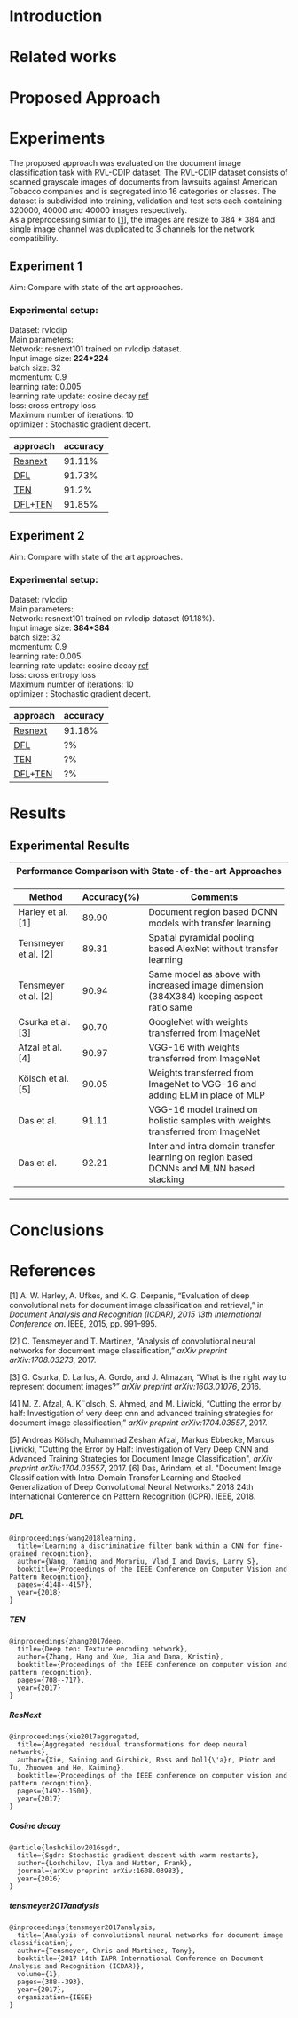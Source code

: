 # Introduction

# Related works

# Proposed Approach

# Experiments
The proposed approach was evaluated on the document image classification task with RVL-CDIP dataset.
The RVL-CDIP dataset consists of scanned grayscale images of documents
from lawsuits against American Tobacco companies and is
segregated into 16 categories or classes. The dataset is subdivided into
training, validation and test sets each containing 320000,
40000 and 40000 images respectively.<br />
As a preprocessing similar to [[1](#tensmeyer2017analysis)], the images are resize to 384 \* 384 and single image channel was duplicated to 3 channels for the network compatibility.  

## Experiment 1

Aim: Compare with state of the art approaches.
### Experimental setup: 
Dataset: rvlcdip <br />
Main parameters:<br />
Network: resnext101 trained on rvlcdip dataset.<br />
Input image size: **224*224**<br />
batch size: 32<br />
momentum: 0.9<br />
learning rate: 0.005<br />
learning rate update: cosine decay [ref](#cosine-decay)<br />
loss: cross entropy loss <br />
Maximum number of iterations: 10 <br />
optimizer : Stochastic gradient decent. <br />

|approach|accuracy|
|--|--|
|[Resnext](#resnext)|91.11%|
|[DFL](#dfl)|91.73%|
|[TEN](#ten)|91.2%|
|[DFL](#dfl)+[TEN](#ten)|91.85%|

## Experiment 2
Aim: Compare with state of the art approaches.
### Experimental setup: 
Dataset: rvlcdip <br />
Main parameters:<br />
Network: resnext101 trained on rvlcdip dataset (91.18%).<br />
Input image size: **384*384**<br />
batch size: 32<br />
momentum: 0.9<br />
learning rate: 0.005<br />
learning rate update: cosine decay [ref](#cosine-decay)<br />
loss: cross entropy loss <br />
Maximum number of iterations: 10 <br />
optimizer : Stochastic gradient decent. <br />

|approach|accuracy|
|--|--|
|[Resnext](#resnext)|91.18%|
|[DFL](#dfl)|?%|
|[TEN](#ten)|?%|
|[DFL](#dfl)+[TEN](#ten)|?%|





# Results
## Experimental Results
<table>
<th> Performance Comparison with State-of-the-art Approaches</th>
<tr><td>

Method | Accuracy(%) | Comments
--- | --- | ---
Harley et al. [1]  | 89.90 | Document region based DCNN models with transfer learning
Tensmeyer et al. [2] | 89.31 | Spatial pyramidal pooling based AlexNet without transfer learning
Tensmeyer et al. [2] | 90.94 | Same model as above with increased image dimension (384X384) keeping aspect ratio same
Csurka et al. [3]  | 90.70 | GoogleNet with weights transferred from ImageNet
Afzal et al. [4] | 90.97 | VGG-16 with weights transferred from ImageNet
Kölsch et al. [5] | 90.05 | Weights transferred from ImageNet to VGG-16 and adding ELM in place of MLP
Das et al. | 91.11 | VGG-16 model trained on holistic samples with weights transferred from ImageNet
Das et al. | 92.21 | Inter and intra domain transfer learning on region based DCNNs and MLNN based stacking


</td></tr> </table>

# Conclusions

# References

[1] A. W. Harley, A. Ufkes, and K. G. Derpanis, “Evaluation of deep convolutional nets for document image classification and retrieval,” in _Document Analysis and Recognition (ICDAR), 2015 13th International Conference on_. IEEE, 2015, pp. 991–995.<Enter>
  
[2] C. Tensmeyer and T. Martinez, “Analysis of convolutional neural networks for document image classification,” _arXiv preprint arXiv:1708.03273_, 2017.<Enter>

[3] G. Csurka, D. Larlus, A. Gordo, and J. Almazan, “What is the right way to represent document images?” _arXiv preprint arXiv:1603.01076_, 2016.<Enter>

[4] M. Z. Afzal, A. K¨olsch, S. Ahmed, and M. Liwicki, “Cutting the error by half: Investigation of very deep cnn and advanced training strategies for document image classification,” _arXiv preprint arXiv:1704.03557_, 2017.<Enter>

[5] Andreas Kölsch, Muhammad Zeshan Afzal, Markus Ebbecke, Marcus Liwicki, "Cutting the Error by Half: Investigation of Very Deep CNN and Advanced Training Strategies for Document Image Classification", _arXiv preprint arXiv:1704.03557_, 2017.
<Enter>
[6] Das, Arindam, et al. "Document Image Classification with Intra-Domain Transfer Learning and Stacked Generalization of Deep Convolutional Neural Networks." 2018 24th International Conference on Pattern Recognition (ICPR). IEEE, 2018.
<Enter>

##### DFL
```
@inproceedings{wang2018learning,
  title={Learning a discriminative filter bank within a CNN for fine-grained recognition},
  author={Wang, Yaming and Morariu, Vlad I and Davis, Larry S},
  booktitle={Proceedings of the IEEE Conference on Computer Vision and Pattern Recognition},
  pages={4148--4157},
  year={2018}
}
```
##### TEN
```
@inproceedings{zhang2017deep,
  title={Deep ten: Texture encoding network},
  author={Zhang, Hang and Xue, Jia and Dana, Kristin},
  booktitle={Proceedings of the IEEE conference on computer vision and pattern recognition},
  pages={708--717},
  year={2017}
}
```
##### ResNext
```
@inproceedings{xie2017aggregated,
  title={Aggregated residual transformations for deep neural networks},
  author={Xie, Saining and Girshick, Ross and Doll{\'a}r, Piotr and Tu, Zhuowen and He, Kaiming},
  booktitle={Proceedings of the IEEE conference on computer vision and pattern recognition},
  pages={1492--1500},
  year={2017}
}
```
##### Cosine decay
```
@article{loshchilov2016sgdr,
  title={Sgdr: Stochastic gradient descent with warm restarts},
  author={Loshchilov, Ilya and Hutter, Frank},
  journal={arXiv preprint arXiv:1608.03983},
  year={2016}
}
```
##### tensmeyer2017analysis
```
@inproceedings{tensmeyer2017analysis,
  title={Analysis of convolutional neural networks for document image classification},
  author={Tensmeyer, Chris and Martinez, Tony},
  booktitle={2017 14th IAPR International Conference on Document Analysis and Recognition (ICDAR)},
  volume={1},
  pages={388--393},
  year={2017},
  organization={IEEE}
}
```
